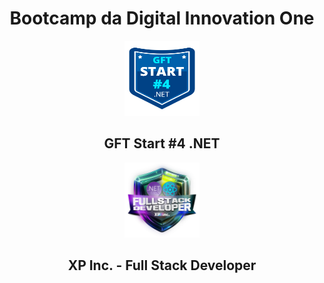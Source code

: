 <h1 align="center">Bootcamp da Digital Innovation One</h1>

<p align="center"><img src="./img/GtfStart-4-dotNet.png" alt="C#" tittle="GFT Start #4 .NET" width="120" height="120"></p>
<h2 align="center">GFT Start #4 .NET</h2>

<p align="center"><img src="./img/XP-Inc-Full-Stack-Developer.png" alt="C#" tittle="XP Inc. - Full Stack Developer" width="120" height="120"></p>
<h2 align="center">XP Inc. - Full Stack Developer</h2>



